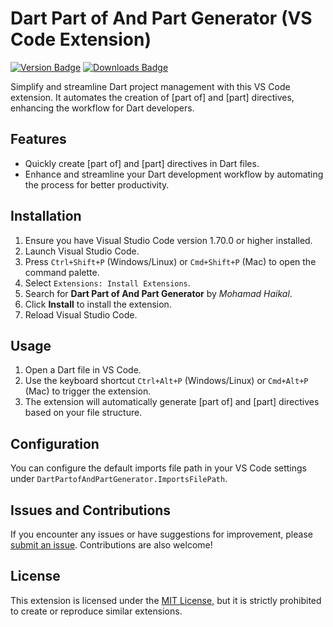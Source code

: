 # Dart Part of And Part Generator (VS Code Extension)

[![Version Badge][version-badge]][badge-redirect]
[![Downloads Badge][downloads-badge]][badge-redirect]

[version-badge]: https://vsmarketplacebadges.dev/version/MohamadHaikal.dartPartofAndPartGenerator.png
[downloads-badge]: https://vsmarketplacebadges.dev/downloads-short/MohamadHaikal.dartPartofAndPartGenerator.png
[badge-redirect]: https://marketplace.visualstudio.com/items?itemName=MohamadHaikal.dartPartofAndPartGenerator

Simplify and streamline Dart project management with this VS Code extension. It automates the creation of [part of] and [part] directives, enhancing the workflow for Dart developers.


## Features

- Quickly create [part of] and [part] directives in Dart files.
- Enhance and streamline your Dart development workflow by automating the process for better productivity.

## Installation

1. Ensure you have Visual Studio Code version 1.70.0 or higher installed.
2. Launch Visual Studio Code.
3. Press `Ctrl+Shift+P` (Windows/Linux) or `Cmd+Shift+P` (Mac) to open the command palette.
4. Select `Extensions: Install Extensions`.
5. Search for **Dart Part of And Part Generator** by *Mohamad Haikal*.
6. Click **Install** to install the extension.
7. Reload Visual Studio Code.

## Usage

1. Open a Dart file in VS Code.
2. Use the keyboard shortcut `Ctrl+Alt+P` (Windows/Linux) or `Cmd+Alt+P` (Mac) to trigger the extension.
3. The extension will automatically generate [part of] and [part] directives based on your file structure.

## Configuration

You can configure the default imports file path in your VS Code settings under `DartPartofAndPartGenerator.ImportsFilePath`.

## Issues and Contributions

If you encounter any issues or have suggestions for improvement, please [submit an issue](https://github.com/Mohamad-Haikal/dartPartofAndPartGenerator/issues). Contributions are also welcome!

## License

This extension is licensed under the [MIT License](LICENSE), but it is strictly prohibited to create or reproduce similar extensions.

